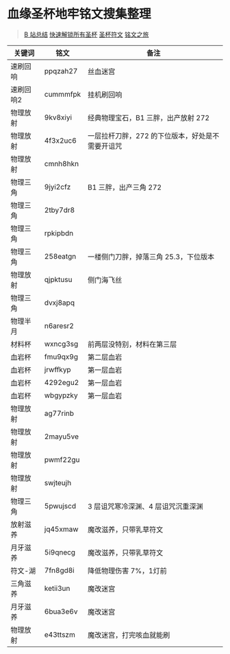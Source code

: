 # 血缘圣杯地牢铭文搜集整理

> [B 站总结](https://www.bilibili.com/read/cv2758859?spm_id_from=333.788.b_636f6d6d656e74.21)
> [快速解锁所有圣杯](https://www.bilibili.com/video/BV1ei4y1N7pn)
> [圣杯符文](https://www.bilibili.com/read/cv3332713?from=search)
> [铭文之旅](https://xiaoheihe.cn/community/66739/list/52414237)

| 关键词   | 铭文     | 备注                                             |
| -------- | -------- | ------------------------------------------------ |
| 速刷回响 | ppqzah27 | 丝血迷宫                                         |
| 速刷回响2 | cummmfpk | 挂机刷回响                                         |
| 物理放射 | 9kv8xiyi | 经典物理宝石，B1 三胖，出产放射 272              |
| 物理放射 | 4f3x2uc6 | 一层拉杆刀胖，272 的下位版本，好处是不需要开诅咒 |
| 物理放射 | cmnh8hkn |                                                  |
| 物理三角 | 9jyi2cfz | B1 三胖，出产三角 272                            |
| 物理三角 | 2tby7dr8 |                                                  |
| 物理三角 | rpkipbdn |                                                  |
| 物理三角 | 258eatgn | 一楼侧门刀胖，掉落三角 25.3，下位版本            |
| 物理放射 | qjpktusu | 侧门海飞丝                                       |
| 物理三角 | dvxj8apq |                                                  |
| 物理半月 | n6aresr2 |                                                  |
| 材料杯   | wxncg3sg | 前两层没特别，材料在第三层                       |
| 血岩杯   | fmu9qx9g | 第二层血岩                                       |
| 血岩杯   | jrwffkyp | 第一层血岩                                       |
| 血岩杯   | 4292egu2 | 第一层血岩                                       |
| 血岩杯   | wbgypzky | 第一层血岩                                       |
| 物理放射 | ag77rinb |                                                  |
| 物理放射 | 2mayu5ve |                                                  |
| 物理放射 | pwmf22gu |                                                  |
| 物理放射 | swjteujh |                                                  |
| 物理三角 | 5pwujscd | 3 层诅咒寒冷深渊、4 层诅咒沉重深渊               |
| 放射滋养 | jq45xmaw | 魔改滋养，只带乳草符文                           |
| 月牙滋养 | 5i9qnecg | 魔改滋养，只带乳草符文                           |
| 符文-湖 | 7fn8gd8i | 降低物理伤害 7%，1灯前                          |
| 三角滋养 | ketii3un |      魔改迷宫                     |
| 月牙滋养 | 6bua3e6v |      魔改迷宫                   |
| 物理放射 | e43ttszm |      魔改迷宫，打完咳血就能刷                   |

